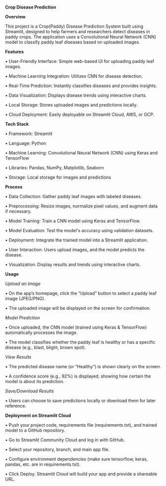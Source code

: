 **Crop Disease Prediction**

**Overview**

This project is a Crop(Paddy) Disease Prediction System built using Streamlit, designed to help farmers and researchers detect diseases in paddy crops. The application uses a Convolutional Neural Network (CNN) model to classify paddy leaf diseases based on uploaded images.

**Features**

•	User-Friendly Interface: Simple web-based UI for uploading paddy leaf images.

•	Machine Learning Integration: Utilizes CNN for disease detection.

•	Real-Time Prediction: Instantly classifies diseases and provides insights.

•	Data Visualization: Displays disease trends using interactive charts.

•	Local Storage: Stores uploaded images and predictions locally.

•	Cloud Deployment: Easily deployable on Streamlit Cloud, AWS, or GCP.

**Tech Stack**

•	Framework: Streamlit

•	Language: Python

•	Machine Learning: Convolutional Neural Network (CNN) using Keras and TensorFlow

•	Libraries: Pandas, NumPy, Matplotlib, Seaborn

•	Storage: Local storage for images and predictions

**Process**

•	Data Collection: Gather paddy leaf images with labeled diseases.

•	Preprocessing: Resize images, normalize pixel values, and augment data if necessary.

•	Model Training: Train a CNN model using Keras and TensorFlow.

•	Model Evaluation: Test the model's accuracy using validation datasets.

•	Deployment: Integrate the trained model into a Streamlit application.

•	User Interaction: Users upload images, and the model predicts the disease.

•	Visualization: Display results and trends using interactive charts.


**Usage**

*Upload an Image*

 •	On the app’s homepage, click the “Upload” button to select a paddy leaf image (JPEG/PNG).
 
 •	The uploaded image will be displayed on the screen for confirmation.

*Model Prediction*

 •	Once uploaded, the CNN model (trained using Keras & TensorFlow) automatically processes the image.
 
 •	The model classifies whether the paddy leaf is healthy or has a specific disease (e.g., blast, blight, brown spot).

*View Results*

 •	The predicted disease name (or “Healthy”) is shown clearly on the screen.
 
 •	A confidence score (e.g., 92%) is displayed, showing how certain the model is about its prediction.

*Save/Download Results*

 •	Users can choose to save predictions locally or download them for later reference.

**Deployment on Streamlit Cloud**

•	Push your project code, requirements file (requirements.txt), and trained model to a GitHub repository.

•	Go to Streamlit Community Cloud and log in with GitHub.

•	Select your repository, branch, and main app file.

•	Configure environment dependencies (make sure tensorflow, keras, pandas, etc. are in requirements.txt).

•	Click Deploy. Streamlit Cloud will build your app and provide a shareable URL.

 
